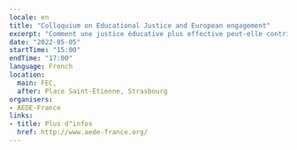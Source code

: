 ```yaml
---
locale: en
title: "Colloquium on Educational Justice and European engagement"
excerpt: "Comment une justice éducative plus effective peut-elle contribuer à développer la conscience et l’engagement européen chez les jeunes ? avec Bernard HUGONNIER, Maître de conférences à Sciences Po, ancien directeur adjoint pour l'éducation à l'OCDE."
date: "2022-05-05"
startTime: "15:00"
endTime: "17:00"
language: French
location:
  main: FEC,
  after: Place Saint-Etienne, Strasbourg
organisers:
- AEDE-France
links:
- title: Plus d"infos
  href: http://www.aede-france.org/
---
```

